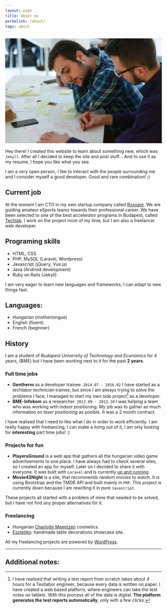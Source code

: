 ```yaml
---
layout: page
title: About me
permalink: /about/
tags: about
---
```


_![Working hard](/images/me.jpg)_

Hey there! I created this website to learn about something new, which was `Jekyll`. After all I decided to keep the site and post stuff... And to use it as my resume, I hope you like what you see.

I am a very open person, I like to interact with the people surrounding me and I consider myself a good developer. Good and rare combination! ;)


## Current job

At the monent I am CTO in my own startup company called [Roxxare](http://www.roxxare.com). We are guiding amateur eSports teams towards their professional career. We have been selected to one of the best accelerator programs in Budapest, called [Techlab](http://www.techlab.designterminal.hu). I work on the project most of my time, but I am also a freelancer web developer.


## Programing skills

* HTML, CSS
* PHP, MySQL (Laravel, Wordpress)
* Javascript (jQuery, Vue.js)
* Java (Android development)
* Ruby on Rails (Jekyll)

I am very eager to learn new languages and frameworks, I can adapt to new things fast.


## Languages:

* Hungarian (mothertongue)
* English (fluent)
* French (beginner)


## History

I am a student of <span class="red">_Budapest University of Technology and Economics_</span> for 4 years, (BME) but I have been working next to it for the past __2 years__.


### Full time jobs

* __Gentherm__ as a developer trainee. `2014.07 - 2016.02` I have started as a techlabor technician trainee, but since I am always trying to solve the problems I face, I managed to start my own side project[^1] as a developer.
* __BME-Infokom__ as a researcher. `2013.09 - 2013.10` I was helping a team who was working with indoor positioning. My job was to gather as much information on _laser positioning_ as posible. It was a 2 month contract.

I have realised that I need to like what I do in order to work efficiently. I am really happy with freelancing, I can make a living out of it, I am only looking for __interesting__ part time jobs! :)


### Projects for fun

* __PlayersGround__ is a web app that gathers all the hungarian video game advertisements to one place. I have always had to check several sites, so I created an app for myself. Later on I decided to share it with everyone. It was built with `Laravel` and is currently [up and running](http://playersground.com).
* __Movie42Night__ is a site, that recommends random movies to watch. It is using Bootstrap and the TMDB API and built mainly in `PHP`. This project is currently down because I am rewriting it in pure `Javascript`.

These projects all started with a problem of mine that needed to be solved, but I have not find any proper alternatives for it.


### Freelancing

* Hungarian [Charlotte Meentzen](http://www.meentzen.hu/) cosmetics.
* [Esztetiko](http://www.esztetiko.hu): handmade table decorations showcase site.

All my freelancing projects are powered by [WordPress](http://www.wordpress.org).

---

## Additional notes:

[^1]: I have realised that writing a test report from scratch takes about 4 hours for a Testlabor engineer, because every data is written on paper. I have created a web based platform, where engineers can take the test notes on tablets. With this process all of the data is digital. __The platform generates the test reports automatically__, only with a few clicks.
